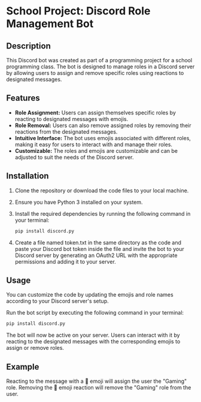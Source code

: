 # School Project: Discord Role Management Bot

## Description

This Discord bot was created as part of a programming project for a school programming class. The bot is designed to manage roles in a Discord server by allowing users to assign and remove specific roles using reactions to designated messages.

## Features

- **Role Assignment:** Users can assign themselves specific roles by reacting to designated messages with emojis.
- **Role Removal:** Users can also remove assigned roles by removing their reactions from the designated messages.
- **Intuitive Interface:** The bot uses emojis associated with different roles, making it easy for users to interact with and manage their roles.
- **Customizable:** The roles and emojis are customizable and can be adjusted to suit the needs of the Discord server.

## Installation

1. Clone the repository or download the code files to your local machine.

2. Ensure you have Python 3 installed on your system.

3. Install the required dependencies by running the following command in your terminal:

   ```bash
   pip install discord.py
4. Create a file named token.txt in the same directory as the code and paste your Discord bot token inside the file and invite the bot to your Discord server by generating an OAuth2 URL with the appropriate permissions and adding it to your server.

## Usage
You can customize the code by updating the emojis and role names according to your Discord server's setup.

Run the bot script by executing the following command in your terminal:

```bash
pip install discord.py  
```
The bot will now be active on your server. Users can interact with it by reacting to the designated messages with the corresponding emojis to assign or remove roles.

## Example
Reacting to the message with a 🎲 emoji will assign the user the "Gaming" role.
Removing the 🎲 emoji reaction will remove the "Gaming" role from the user.
